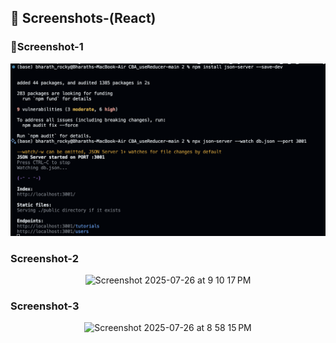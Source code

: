 
## 📸 Screenshots-(React)

### 📂Screenshot-1
<p align="center">
  <img width="700" alt="Screenshot 2025-07-26 at 8 56 42 PM" src="https://github.com/Bharath5050/CBA-Projects-and-Tasks/blob/main/CBA_useReducer-useMemo-useCallback-Assignment/Screenshots/result-1.png" />
</p>

###  Screenshot-2
<p align="center">
  <img width="400" alt="Screenshot 2025-07-26 at 9 10 17 PM" src="Varsha.H_React_Assignment/Screenshot 2025-07-25 at 7.12.48 PM.png" />
</p>

### Screenshot-3
<p align="center">
  <img width="400" alt="Screenshot 2025-07-26 at 8 58 15 PM" src="Varsha.H_React_Assignment/Screenshot 2025-07-28 at 6.58.17 PM.png" />
</p>

